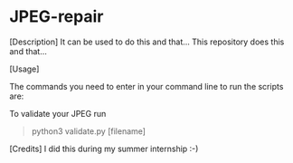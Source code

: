 # JPEG-repair

[Description]
It can be used to do this and that...
This repository does this and that...

[Usage]

The commands you need to enter in your command line to run the scripts are:

To validate your JPEG run
> python3 validate.py [filename]

[Credits]
I did this during my summer internship :-)